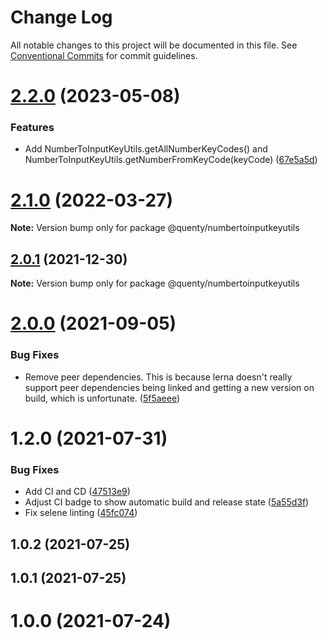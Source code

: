 # Change Log

All notable changes to this project will be documented in this file.
See [Conventional Commits](https://conventionalcommits.org) for commit guidelines.

# [2.2.0](https://github.com/Quenty/NevermoreEngine/compare/@quenty/numbertoinputkeyutils@2.1.0...@quenty/numbertoinputkeyutils@2.2.0) (2023-05-08)


### Features

* Add NumberToInputKeyUtils.getAllNumberKeyCodes() and NumberToInputKeyUtils.getNumberFromKeyCode(keyCode) ([67e5a5d](https://github.com/Quenty/NevermoreEngine/commit/67e5a5d74b8085e5ca2455eb8ee038d55ce62be0))





# [2.1.0](https://github.com/Quenty/NevermoreEngine/compare/@quenty/numbertoinputkeyutils@2.0.1...@quenty/numbertoinputkeyutils@2.1.0) (2022-03-27)

**Note:** Version bump only for package @quenty/numbertoinputkeyutils





## [2.0.1](https://github.com/Quenty/NevermoreEngine/compare/@quenty/numbertoinputkeyutils@2.0.0...@quenty/numbertoinputkeyutils@2.0.1) (2021-12-30)

**Note:** Version bump only for package @quenty/numbertoinputkeyutils





# [2.0.0](https://github.com/Quenty/NevermoreEngine/compare/@quenty/numbertoinputkeyutils@1.2.0...@quenty/numbertoinputkeyutils@2.0.0) (2021-09-05)


### Bug Fixes

* Remove peer dependencies. This is because lerna doesn't really support peer dependencies being linked and getting a new version on build, which is unfortunate. ([5f5aeee](https://github.com/Quenty/NevermoreEngine/commit/5f5aeeea8de9975435309e53679f0ef7064f9dd0))





# 1.2.0 (2021-07-31)


### Bug Fixes

* Add CI and CD ([47513e9](https://github.com/Quenty/NevermoreEngine/commit/47513e9b568162707534af132396dd8756947dd3))
* Adjust CI badge to show automatic build and release state ([5a55d3f](https://github.com/Quenty/NevermoreEngine/commit/5a55d3f19bf8d66a760d67da9b56ed47fab74656))
* Fix selene linting ([45fc074](https://github.com/Quenty/NevermoreEngine/commit/45fc07489ee59127ac6582689f19a0e87c1e5b5a))



## 1.0.2 (2021-07-25)



## 1.0.1 (2021-07-25)



# 1.0.0 (2021-07-24)
